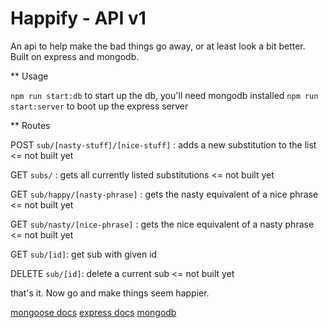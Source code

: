Happify - API v1
================

An api to help make the bad things go away, or at least look a bit better.  Built on express and mongodb.

** Usage

`npm run start:db` to start up the db, you'll need mongodb installed
`npm run start:server` to boot up the express server

** Routes

POST `sub/[nasty-stuff]/[nice-stuff]` : adds a new substitution to the list <= not built yet

GET `subs/` : gets all currently listed substitutions <= not built yet

GET `sub/happy/[nasty-phrase]` : gets the nasty equivalent of a nice phrase <= not built yet

GET `sub/nasty/[nice-phrase]` : gets the nice equivalent of a nasty phrase <= not built yet

GET `sub/[id]`: get sub with given id

DELETE `sub/[id]`: delete a current sub <= not built yet

that's it.  Now go and make things seem happier.

[mongoose docs](http://mongoosejs.com/docs/guide.html)
[express docs](https://expressjs.com/en/4x/api.html)
[mongodb](https://docs.mongodb.com/manual/)
